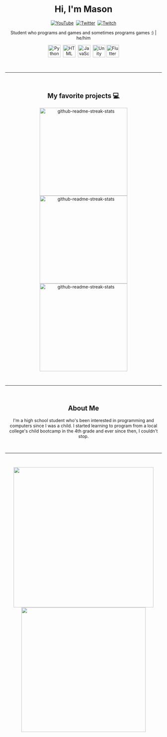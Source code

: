 <p>
    <h1 align=center> Hi, I'm Mason</h1>
</p>
<p align=center>
    <a href="https://www.youtube.com/channel/UCOcfPlsNiMSjtPpYuso48pw"><img src="https://img.shields.io/badge/YouTube-e52d27?style=for-the-badge&logo=youtube&logoColor=white" alt="YouTube"></a>&nbsp
    <a href="https://twitter.com/clavesii"><img src="https://img.shields.io/badge/Twitter-1DA1F2?style=for-the-badge&logo=twitter&logoColor=white" alt="Twitter"></a>&nbsp
    <a href="https://www.twitch.tv/clavesi"><img src="https://img.shields.io/badge/Twitch-651fff?style=for-the-badge&logo=twitch&logoColor=white" alt="Twitch"></a>
</p>

<p align=center>Student who programs and games and sometimes programs games :) | he/him</p>

<p align=center>
    <a><img src="https://cdn.jsdelivr.net/gh/devicons/devicon/icons/python/python-original.svg" alt="Python" width="40" height="40"/></a>&nbsp
    <a><img src="https://cdn.jsdelivr.net/gh/devicons/devicon/icons/html5/html5-original-wordmark.svg" alt="HTML" width="40" height="40"/></a>&nbsp
    <a><img src="https://cdn.jsdelivr.net/gh/devicons/devicon/icons/javascript/javascript-original.svg" alt="JavaScript" width="40" height="40"></a>&nbsp
    <a><img src="https://cdn.jsdelivr.net/gh/devicons/devicon/icons/unity/unity-original.svg" alt="Unity" width="40" height="40"/></a>
    <a><img src="https://cdn.jsdelivr.net/gh/devicons/devicon/icons/flutter/flutter-original.svg" alt="Flutter" width="40" height="40"/></a>
</p>
<br />

---

<br />
<h2 align="center">My favorite projects 💻</h2>
<p align=center>
    <img width="282" src="https://denvercoder1-github-readme-stats.vercel.app/api/pin/?username=Clavesi&repo=ffmpeg-automated-editor&theme=radical&title_color=F85D7F&icon_color=F8D866&hide_border=true&show_icons=false" alt="github-readme-streak-stats">
    <img width="282" src="https://denvercoder1-github-readme-stats.vercel.app/api/pin/?username=Clavesi&repo=ytplaylist-music-copyright&theme=radical&title_color=F85D7F&icon_color=F8D866&hide_border=true&show_icons=false" alt="github-readme-streak-stats">
    <img width="282" src="https://denvercoder1-github-readme-stats.vercel.app/api/pin/?username=Clavesi&repo=coronavirus-map&theme=radical&title_color=F85D7F&icon_color=F8D866&hide_border=true&show_icons=false" alt="github-readme-streak-stats">
</p>
<br />

---

<br />
<h2 align=center>About Me</h2>
<p align=center>I'm a high school student who's been interested in programming and computers since I was a child. I started learning to program from a local college's child bootcamp in the 4th grade and ever since then, I couldn't stop.</p>
<br />

---

<br />
<p align="center">
    <img src="https://github-readme-stats.vercel.app/api?username=Clavesi&theme=radical&show_icons=true" width="450"/>
    <img src="https://github-readme-stats.vercel.app/api/top-langs/?username=Clavesi&layout=compact&theme=radical" width="400" />
</p>